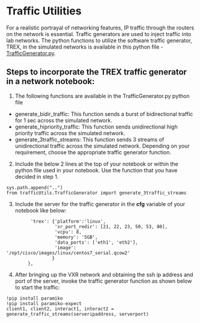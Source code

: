 # Traffic Utilities

For a realistic portrayal of networking features, IP traffic through the routers on the network is essential. Traffic generators are used to inject traffic into lab networks. The python functions to utilize the software traffic generator, TREX, in the simulated networks is available in this python file - [TrafficGenerator.py](./TrafficGenerator.py).

## Steps to incorporate the TREX traffic generator in a network notebook:

1. The following functions are available in the TrafficGenerator.py python file
- generate_bidir_traffic: This function sends a burst of bidirectional traffic for 1 sec across the simulated network.
- generate_hipriority_traffic: This function sends unidirectional high priority traffic across the simulated network.
- generate_3traffic_streams: This function sends 3 streams of unidirectional traffic across the simulated network.
Depending on your requirement, choose the appropriate traffic generator function.

2. Include the below 2 lines at the top of your notebook or within the python file used in your notebook. Use the function that you have decided in step 1.

```
sys.path.append("..")
from trafficUtils.TrafficGenerator import generate_3traffic_streams
```

3. Include the server for the traffic generator in the **cfg** variable of your notebook like below:

```
         'trex': {'platform':'linux',
                  'xr_port_redir': [21, 22, 23, 50, 53, 80],
                  'vcpu': 8,
                  'memory': '5GB',
                  'data_ports': ['eth1', 'eth2'],
                  'image': '/opt/cisco/images/linux/centos7_serial.qcow2'
                 }
        },
```
      
4. After bringing up the VXR network and obtaining the ssh ip address and port of the server, invoke the traffic generator function as shown below to start the traffic:

```
!pip install paramiko
!pip install paramiko-expect
client1, client2, interact1, interact2 = generate_traffic_streams(serveripaddress, serverport)
```
